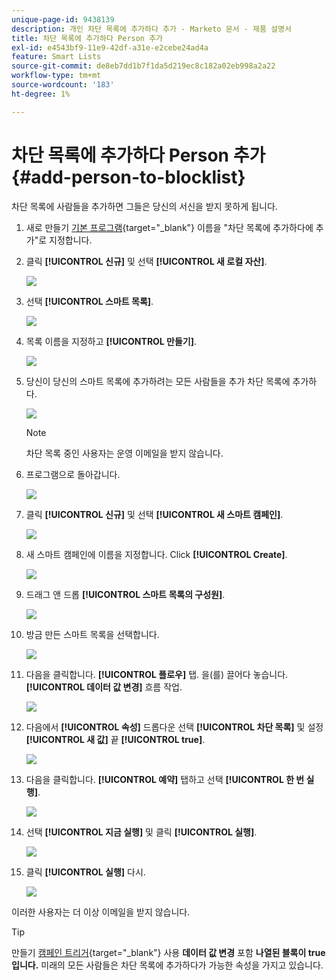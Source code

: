 ```yaml
---
unique-page-id: 9438139
description: 개인 차단 목록에 추가하다 추가 - Marketo 문서 - 제품 설명서
title: 차단 목록에 추가하다 Person 추가
exl-id: e4543bf9-11e9-42df-a31e-e2cebe24ad4a
feature: Smart Lists
source-git-commit: de8eb7dd1b7f1da5d219ec8c182a02eb998a2a22
workflow-type: tm+mt
source-wordcount: '183'
ht-degree: 1%

---
```


# 차단 목록에 추가하다 Person 추가 {#add-person-to-blocklist}

차단 목록에 사람들을 추가하면 그들은 당신의 서신을 받지 못하게 됩니다.

1. 새로 만들기 [기본 프로그램](/help/marketo/product-docs/core-marketo-concepts/programs/creating-programs/create-a-program.md){target="_blank"} 이름을 &quot;차단 목록에 추가하다에 추가&quot;로 지정합니다.

1. 클릭 **[!UICONTROL 신규]** 및 선택 **[!UICONTROL 새 로컬 자산]**.

   ![](assets/add-person-to-blocklist-1.png)

1. 선택 **[!UICONTROL 스마트 목록]**.

   ![](assets/add-person-to-blocklist-2.png)

1. 목록 이름을 지정하고 **[!UICONTROL 만들기]**.

   ![](assets/add-person-to-blocklist-3.png)

1. 당신이 당신의 스마트 목록에 추가하려는 모든 사람들을 추가 차단 목록에 추가하다.

   ![](assets/add-person-to-blocklist-4.png)

   >[!NOTE]
   >
   >차단 목록 중인 사용자는 운영 이메일을 받지 않습니다.

1. 프로그램으로 돌아갑니다.

   ![](assets/add-person-to-blocklist-5.png)

1. 클릭 **[!UICONTROL 신규]** 및 선택 **[!UICONTROL 새 스마트 캠페인]**.

   ![](assets/add-person-to-blocklist-6.png)

1. 새 스마트 캠페인에 이름을 지정합니다. Click **[!UICONTROL Create]**.

   ![](assets/add-person-to-blocklist-7.png)

1. 드래그 앤 드롭 **[!UICONTROL 스마트 목록의 구성원]**.

   ![](assets/add-person-to-blocklist-8.png)

1. 방금 만든 스마트 목록을 선택합니다.

   ![](assets/add-person-to-blocklist-9.png)

1. 다음을 클릭합니다. **[!UICONTROL 플로우]** 탭. 을(를) 끌어다 놓습니다. **[!UICONTROL 데이터 값 변경]** 흐름 작업.

   ![](assets/add-person-to-blocklist-10.png)

1. 다음에서 **[!UICONTROL 속성]** 드롭다운 선택 **[!UICONTROL 차단 목록]** 및 설정 **[!UICONTROL 새 값]** 끝 **[!UICONTROL true]**.

   ![](assets/add-person-to-blocklist-11.png)

1. 다음을 클릭합니다. **[!UICONTROL 예약]** 탭하고 선택 **[!UICONTROL 한 번 실행]**.

   ![](assets/add-person-to-blocklist-12.png)

1. 선택 **[!UICONTROL 지금 실행]** 및 클릭 **[!UICONTROL 실행]**.

   ![](assets/add-person-to-blocklist-13.png)

1. 클릭 **[!UICONTROL 실행]** 다시.

   ![](assets/add-person-to-blocklist-14.png)

이러한 사용자는 더 이상 이메일을 받지 않습니다.

>[!TIP]
>
>만들기 [캠페인 트리거](/help/marketo/product-docs/core-marketo-concepts/smart-campaigns/creating-a-smart-campaign/create-a-new-smart-campaign.md){target="_blank"} 사용 **데이터 값 변경** 포함 **나열된 블록이 true입니다.** 미래의 모든 사람들은 차단 목록에 추가하다가 가능한 속성을 가지고 있습니다.
